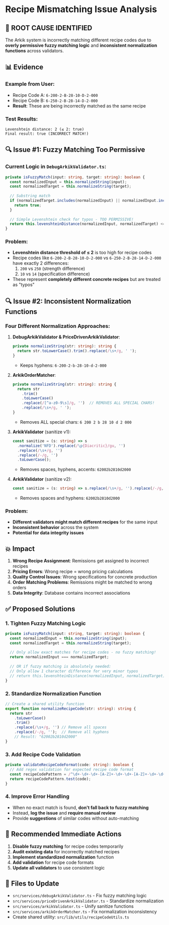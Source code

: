 # Recipe Mismatching Issue Analysis

## 🚨 **ROOT CAUSE IDENTIFIED**

The Arkik system is incorrectly matching different recipe codes due to **overly permissive fuzzy matching logic** and **inconsistent normalization functions** across validators.

## 📊 **Evidence**

### Example from User:
- Recipe Code A: `6-200-2-B-28-10-D-2-000`
- Recipe Code B: `6-250-2-B-28-14-D-2-000`
- **Result**: These are being incorrectly matched as the same recipe

### Test Results:
```
Levenshtein distance: 2 (≤ 2: true)
Final result: true (INCORRECT MATCH!)
```

## 🔍 **Issue #1: Fuzzy Matching Too Permissive**

### Current Logic in `DebugArkikValidator.ts`:
```typescript
private isFuzzyMatch(input: string, target: string): boolean {
  const normalizedInput = this.normalizeString(input);
  const normalizedTarget = this.normalizeString(target);
  
  // Substring match
  if (normalizedTarget.includes(normalizedInput) || normalizedInput.includes(normalizedTarget)) {
    return true;
  }
  
  // Simple Levenshtein check for typos - TOO PERMISSIVE!
  return this.levenshteinDistance(normalizedInput, normalizedTarget) <= 2;
}
```

### Problem:
- **Levenshtein distance threshold of ≤ 2** is too high for recipe codes
- Recipe codes like `6-200-2-B-28-10-D-2-000` vs `6-250-2-B-28-14-D-2-000` have exactly 2 differences:
  1. `200` vs `250` (strength difference)
  2. `10` vs `14` (specification difference)
- These represent **completely different concrete recipes** but are treated as "typos"

## 🔍 **Issue #2: Inconsistent Normalization Functions**

### Four Different Normalization Approaches:

1. **DebugArkikValidator & PriceDrivenArkikValidator**:
   ```typescript
   private normalizeString(str: string): string {
     return str.toLowerCase().trim().replace(/\s+/g, ' ');
   }
   ```
   - Keeps hyphens: `6-200-2-b-28-10-d-2-000`

2. **ArkikOrderMatcher**:
   ```typescript
   private normalizeString(str: string): string {
     return str
       .trim()
       .toLowerCase()
       .replace(/[^a-z0-9\s]/g, '')  // REMOVES ALL SPECIAL CHARS!
       .replace(/\s+/g, ' ');
   }
   ```
   - Removes ALL special chars: `6 200 2 b 28 10 d 2 000`

3. **ArkikValidator** (sanitize v1):
   ```typescript
   const sanitize = (s: string) => s
     .normalize('NFD').replace(/\p{Diacritic}/gu, '')
     .replace(/\s+/g, '')
     .replace(/-/g, '')
     .toLowerCase();
   ```
   - Removes spaces, hyphens, accents: `62002b2810d2000`

4. **ArkikValidator** (sanitize v2):
   ```typescript
   const sanitize = (s: string) => s.replace(/\s+/g, '').replace(/-/g, '').toLowerCase();
   ```
   - Removes spaces and hyphens: `62002b2810d2000`

### Problem:
- **Different validators might match different recipes** for the same input
- **Inconsistent behavior** across the system
- **Potential for data integrity issues**

## 💥 **Impact**

1. **Wrong Recipe Assignment**: Remissions get assigned to incorrect recipes
2. **Pricing Errors**: Wrong recipe = wrong pricing calculations
3. **Quality Control Issues**: Wrong specifications for concrete production
4. **Order Matching Problems**: Remissions might be matched to wrong orders
5. **Data Integrity**: Database contains incorrect associations

## ✅ **Proposed Solutions**

### 1. **Tighten Fuzzy Matching Logic**
```typescript
private isFuzzyMatch(input: string, target: string): boolean {
  const normalizedInput = this.normalizeString(input);
  const normalizedTarget = this.normalizeString(target);
  
  // Only allow exact matches for recipe codes - no fuzzy matching!
  return normalizedInput === normalizedTarget;
  
  // OR if fuzzy matching is absolutely needed:
  // Only allow 1 character difference for very minor typos
  // return this.levenshteinDistance(normalizedInput, normalizedTarget) <= 1;
}
```

### 2. **Standardize Normalization Function**
```typescript
// Create a shared utility function
export function normalizeRecipeCode(str: string): string {
  return str
    .toLowerCase()
    .trim()
    .replace(/\s+/g, '') // Remove all spaces
    .replace(/-/g, '');  // Remove all hyphens
    // Result: "62002b2810d2000"
}
```

### 3. **Add Recipe Code Validation**
```typescript
private validateRecipeCodeFormat(code: string): boolean {
  // Add regex validation for expected recipe code format
  const recipeCodePattern = /^\d+-\d+-\d+-[A-Z]+-\d+-\d+-[A-Z]+-\d+-\d+$/;
  return recipeCodePattern.test(code);
}
```

### 4. **Improve Error Handling**
- When no exact match is found, **don't fall back to fuzzy matching**
- Instead, **log the issue** and **require manual review**
- Provide **suggestions** of similar codes without auto-matching

## 🎯 **Recommended Immediate Actions**

1. **Disable fuzzy matching** for recipe codes temporarily
2. **Audit existing data** for incorrectly matched recipes
3. **Implement standardized normalization** function
4. **Add validation** for recipe code formats
5. **Update all validators** to use consistent logic

## 📝 **Files to Update**

- `src/services/debugArkikValidator.ts` - Fix fuzzy matching logic
- `src/services/priceDrivenArkikValidator.ts` - Standardize normalization
- `src/services/arkikValidator.ts` - Unify sanitize functions
- `src/services/arkikOrderMatcher.ts` - Fix normalization inconsistency
- Create shared utility: `src/lib/utils/recipeCodeUtils.ts`
